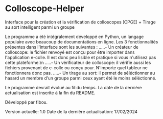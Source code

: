 # Colloscope-Helper
Interface pour la création et la vérification de colloscopes (CPGE) + Tirage au sort intelligent parmi un groupe

Le programme a été intégralement développé en Python, un langage populaire avec beaucoup de documentations en ligne.
Les 3 fonctionnalités présentes dans l'interface sont les suivantes :
.....- Un créateur de colloscope: le fichier renvoyé est conçu pour être importer dans l'application e-colle. Il est donc peu lisible et pratique si vous n'utilisez pas cette plateforme.\n
.....- Un vérificateur de colloscope: il vérifie aussi les fichiers provenant de e-colle ou conçu pour. N'importe quel tableur ne fonctionnera donc pas.
.....- Un tirage au sort: il permet de séléctionner au hasard un membre d'un groupe parmi ceux ayant été le moins séléctionné.

Le programme devrait évolué au fil du temps. La date de la dernière actualisation est inscrite à la fin du README.

Développé par fibou.

Version actuelle: 1.0
Date de la dernière actualisation: 17/02/2024

